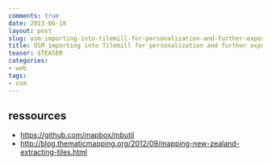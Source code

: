 ```yaml
--- 
comments: true 
date: 2013-06-18 
layout: post 
slug: osm-importing-into-tilemill-for-personalization-and-further-export 
title: OSM importing into Tilemill for personalization and further export
teaser: $TEASER 
categories:
- web
tags: 
- osm
---
```


## ressources

 * https://github.com/mapbox/mbutil
 * http://blog.thematicmapping.org/2012/09/mapping-new-zealand-extracting-tiles.html
